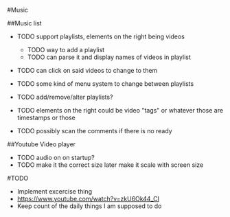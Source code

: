 #Music

##Music list
* TODO support playlists, elements on the right being videos
    * TODO way to add a playlist
    * TODO can parse it and display names of videos in playlist

* TODO can click on said videos to change to them
* TODO some kind of menu system to change between playlists
* TODO add/remove/alter playlists?
* TODO elements on the right could be video "tags" or whatever those are timestamps or those
* TODO possibly scan the comments if there is no ready

##Youtube Video player
* TODO audio on on startup?
* TODO make it the correct size later make it scale with screen size

#TODO

* Implement excercise thing
* https://www.youtube.com/watch?v=zkU6Ok44_CI
* Keep count of the daily things I am supposed to do
